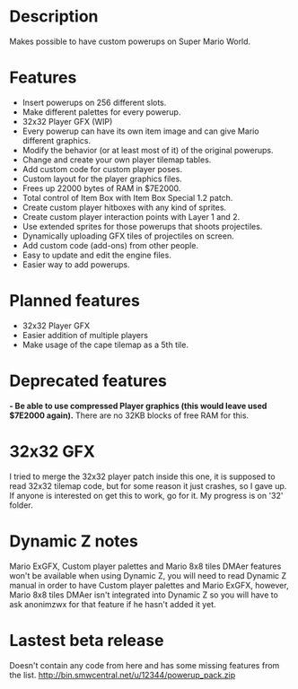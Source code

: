 # Description
Makes possible to have custom powerups on Super Mario World.

# Features
- Insert powerups on 256 different slots.
- Make different palettes for every powerup.
- 32x32 Player GFX (WIP)
- Every powerup can have its own item image and can give Mario different graphics.
- Modify the behavior (or at least most of it) of the original powerups.
- Change and create your own player tilemap tables.
- Add custom code for custom player poses.
- Custom layout for the player graphics files.
- Frees up 22000 bytes of RAM in $7E2000.
- Total control of Item Box with Item Box Special 1.2 patch.
- Create custom player hitboxes with any kind of sprites.
- Create custom player interaction points with Layer 1 and 2.
- Use extended sprites for those powerups that shoots projectiles.
- Dynamically uploading GFX tiles of projectiles on screen.
- Add custom code (add-ons) from other people.
- Easy to update and edit the engine files.
- Easier way to add powerups.

# Planned features
- 32x32 Player GFX
- Easier addition of multiple players
- Make usage of the cape tilemap as a 5th tile.

# Deprecated features
**- Be able to use compressed Player graphics (this would leave used $7E2000 again).** There are no 32KB blocks of free RAM for this.
 
# 32x32 GFX
I tried to merge the 32x32 player patch inside this one, it is supposed to read 32x32 tilemap code, but for some reason it just crashes, so I gave up. If anyone is interested on get this to work, go for it. My progress is on '32' folder.

# Dynamic Z notes
Mario ExGFX, Custom player palettes and Mario 8x8 tiles DMAer features won't be available when using Dynamic Z, you will need to read Dynamic Z manual in order to have Custom player palettes and Mario ExGFX, however, Mario 8x8 tiles DMAer isn't integrated into Dynamic Z so you will have to ask anonimzwx for that feature if he hasn't added it yet.

# Lastest beta release
Doesn't contain any code from here and has some missing features from the list.
http://bin.smwcentral.net/u/12344/powerup_pack.zip
